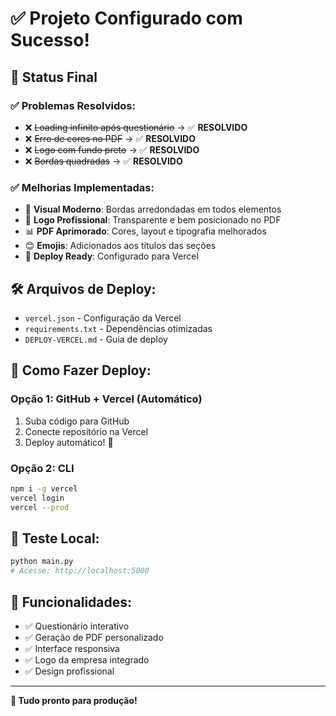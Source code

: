 # ✅ Projeto Configurado com Sucesso!

## 🎯 Status Final

### ✅ Problemas Resolvidos:
- ❌ ~~Loading infinito após questionário~~ → ✅ **RESOLVIDO** 
- ❌ ~~Erro de cores no PDF~~ → ✅ **RESOLVIDO**
- ❌ ~~Logo com fundo preto~~ → ✅ **RESOLVIDO**
- ❌ ~~Bordas quadradas~~ → ✅ **RESOLVIDO**

### ✅ Melhorias Implementadas:
- 🎨 **Visual Moderno**: Bordas arredondadas em todos elementos
- 🏢 **Logo Profissional**: Transparente e bem posicionado no PDF  
- 📊 **PDF Aprimorado**: Cores, layout e tipografia melhorados
- 😊 **Emojis**: Adicionados aos títulos das seções
- 🚀 **Deploy Ready**: Configurado para Vercel

## 🛠️ Arquivos de Deploy:
- `vercel.json` - Configuração da Vercel
- `requirements.txt` - Dependências otimizadas  
- `DEPLOY-VERCEL.md` - Guia de deploy

## 🚀 Como Fazer Deploy:

### Opção 1: GitHub + Vercel (Automático)
1. Suba código para GitHub
2. Conecte repositório na Vercel
3. Deploy automático! 🎉

### Opção 2: CLI
```bash
npm i -g vercel
vercel login
vercel --prod
```

## 🔧 Teste Local:
```bash
python main.py
# Acesse: http://localhost:5000
```

## 📱 Funcionalidades:
- ✅ Questionário interativo
- ✅ Geração de PDF personalizado  
- ✅ Interface responsiva
- ✅ Logo da empresa integrado
- ✅ Design profissional

---
**🎊 Tudo pronto para produção!**
